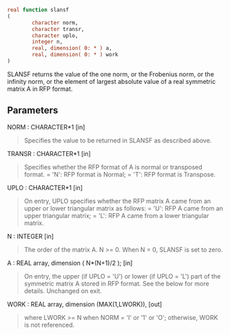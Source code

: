 ```fortran
real function slansf
(
        character norm,
        character transr,
        character uplo,
        integer n,
        real, dimension( 0: * ) a,
        real, dimension( 0: * ) work
)
```

SLANSF returns the value of the one norm, or the Frobenius norm, or
the infinity norm, or the element of largest absolute value of a
real symmetric matrix A in RFP format.

## Parameters
NORM : CHARACTER*1 [in]
> Specifies the value to be returned in SLANSF as described
> above.

TRANSR : CHARACTER*1 [in]
> Specifies whether the RFP format of A is normal or
> transposed format.
> = 'N':  RFP format is Normal;
> = 'T':  RFP format is Transpose.

UPLO : CHARACTER*1 [in]
> On entry, UPLO specifies whether the RFP matrix A came from
> an upper or lower triangular matrix as follows:
> = 'U': RFP A came from an upper triangular matrix;
> = 'L': RFP A came from a lower triangular matrix.

N : INTEGER [in]
> The order of the matrix A. N >= 0. When N = 0, SLANSF is
> set to zero.

A : REAL array, dimension ( N*(N+1)/2 ); [in]
> On entry, the upper (if UPLO = 'U') or lower (if UPLO = 'L')
> part of the symmetric matrix A stored in RFP format. See the
> below for more details.
> Unchanged on exit.

WORK : REAL array, dimension (MAX(1,LWORK)), [out]
> where LWORK >= N when NORM = 'I' or '1' or 'O'; otherwise,
> WORK is not referenced.
